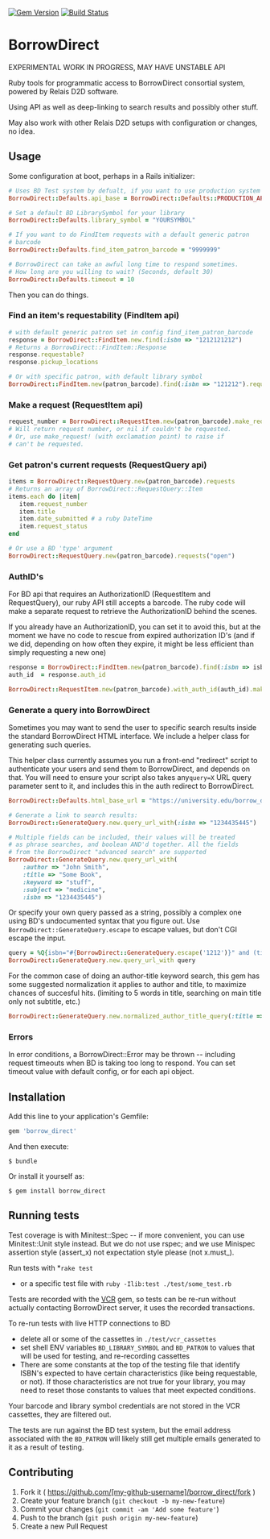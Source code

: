 [![Gem Version](https://badge.fury.io/rb/borrow_direct.svg)](http://badge.fury.io/rb/borrow_direct)
[![Build Status](https://travis-ci.org/jrochkind/borrow_direct.svg)](https://travis-ci.org/jrochkind/borrow_direct)

# BorrowDirect

EXPERIMENTAL WORK IN PROGRESS, MAY HAVE UNSTABLE API

Ruby tools for programmatic access to BorrowDirect consortial system, powered by Relais D2D software. 

Using API as well as deep-linking to search results and possibly other stuff. 

May also work with other Relais D2D setups with configuration or changes, no idea. 

## Usage

Some configuration at boot, perhaps in a Rails initializer:

~~~ruby
# Uses BD Test system by defualt, if you want to use production system instead
BorrowDirect::Defaults.api_base = BorrowDirect::Defaults::PRODUCTION_API_BASE

# Set a default BD LibrarySymbol for your library
BorrowDirect::Defaults.library_symbol = "YOURSYMBOL"

# If you want to do FindItem requests with a default generic patron
# barcode
BorrowDirect::Defaults.find_item_patron_barcode = "9999999"

# BorrowDirect can take an awful long time to respond sometimes. 
# How long are you willing to wait? (Seconds, default 30)
BorrowDirect::Defaults.timeout = 10
~~~

Then you can do things. 

### Find an item's requestability (FindItem api)

~~~ruby
# with default generic patron set in config find_item_patron_barcode
response = BorrowDirect::FindItem.new.find(:isbn => "1212121212")
# Returns a BorrowDirect::FindItem::Response
response.requestable?  
response.pickup_locations

# Or with specific patron, with default library symbol
BorrowDirect::FindItem.new(patron_barcode).find(:isbn => "121212").requestable?
~~~


### Make a request (RequestItem api)
~~~ruby
request_number = BorrowDirect::RequestItem.new(patron_barcode).make_request(pickup_location, :isbn => "1212121212")
# Will return request number, or nil if couldn't be requested. 
# Or, use make_request! (with exclamation point) to raise if
# can't be requested. 
~~~

### Get patron's current requests (RequestQuery api)

~~~ruby
items = BorrowDirect::RequestQuery.new(patron_barcode).requests
# Returns an array of BorrowDirect::RequestQuery::Item
items.each do |item|
   item.request_number
   item.title 
   item.date_submitted # a ruby DateTime
   item.request_status
end

# Or use a BD 'type' argument
BorrowDirect::RequestQuery.new(patron_barcode).requests("open")
~~~

### AuthID's

For BD api that requires an AuthorizationID (RequestItem and RequestQuery), our ruby
API still accepts a barcode. The ruby code will make a separate request to retrieve
the AuthorizationID behind the scenes. 

If you already have an AuthorizationID, you can set it to avoid this, but at the moment
we have no code to rescue from expired authorization ID's (and if we did, depending on
how often they expire, it might be less efficient than simply requesting a new one)

~~~ruby
response = BorrowDirect::FindItem.new(patron_barcode).find(:isbn => isbn)
auth_id  = response.auth_id

BorrowDirect::RequestItem.new(patron_barcode).with_auth_id(auth_id).make_request(pickup_location, :isbn => isbn)
~~~

### Generate a query into BorrowDirect

Sometimes you may want to send the user to specific search results inside the standard BorrowDirect HTML interface. We include a helper class for generating such queries. 

This helper class currently assumes you run a front-end "redirect" script to authenticate your users and send them to BorrowDirect, and depends on that. You will need to ensure your script also takes any`query=X` URL query parameter sent to it, and includes this in the auth redirect to BorrowDirect. 

~~~ruby
BorrowDirect::Defaults.html_base_url = "https://university.edu/borrow_direct_auth_redirector"

# Generate a link to search results:
BorrowDirect::GenerateQuery.new.query_url_with(:isbn => "1234435445")

# Multiple fields can be included, their values will be treated
# as phrase searches, and boolean AND'd together. All the fields
# from the BorrowDirect "advanced search" are supported
BorrowDirect::GenerateQuery.new.query_url_with(
    :author => "John Smith", 
    :title => "Some Book",
    :keyword => "stuff",
    :subject => "medicine",
    :isbn => "1234435445")
~~~

Or specify your own query passed as a string, possibly a complex one
using BD's undocumented syntax that you figure out. Use `
BorrowDirect::GenerateQuery.escape` to escape values, but don't CGI escape the input. 

~~~ruby
query = %Q{isbn="#{BorrowDirect::GenerateQuery.escape('1212')}" and (ti="#{BorrowDirect::GenerateQuery.escape('foo')}" or ti="#{BorrowDirect::GenerateQuery.escape('bar')}")}
BorrowDirect::GenerateQuery.new.query_url_with query
~~~

For the common case of doing an author-title keyword search, this gem has some suggested
normalization it applies to author and title, to maximize chances of succesful hits.
(limiting to 5 words in title, searching on main title only not subtitle, etc.)

~~~ruby
BorrowDirect::GenerateQuery.new.normalized_author_title_query(:title => some_title, :author => some_author)
~~~

### Errors

In error conditions, a BorrowDirect::Error may be thrown -- including request timeouts when
BD is taking too long to respond. You can set timeout value with default config, or
for each api object.

## Installation

Add this line to your application's Gemfile:

```ruby
gem 'borrow_direct'
```

And then execute:

    $ bundle

Or install it yourself as:

    $ gem install borrow_direct

## Running tests

Test coverage is with Minitest::Spec -- if more convenient, you can use Minitest::Unit
style instead. But we do not use rspec; and we use Minispec assertion style (assert_x) not
expectation style please (not x.must_).

Run tests with 
*`rake test`
* or a specific test file with `ruby -Ilib:test ./test/some_test.rb`

Tests are recorded with the [VCR](https://github.com/vcr/vcr) gem, 
so tests can be re-run without actually contacting BorrowDirect server, it uses
the recorded transactions. 

To re-run tests with live HTTP connections to BD
* delete all or some of the cassettes in `./test/vcr_cassettes`
* set shell ENV variables `BD_LIBRARY_SYMBOL` and `BD_PATRON` to values
  that will be used for testing, and re-recording cassettes
* There are some constants at the top of the testing file that identify
  ISBN's expected to have certain characteristics (like being requestable, or not).
  If those characteristics are not true for your library, you may need to reset
  those constants to values that meet expected conditions. 

Your barcode and library symbol credentials are not stored in the VCR cassettes,
they are filtered out. 

The tests are run against the BD test system, but the email address associated
with the `BD_PATRON` will likely still get multiple emails generated to it as a result
of testing. 

## Contributing

1. Fork it ( https://github.com/[my-github-username]/borrow_direct/fork )
2. Create your feature branch (`git checkout -b my-new-feature`)
3. Commit your changes (`git commit -am 'Add some feature'`)
4. Push to the branch (`git push origin my-new-feature`)
5. Create a new Pull Request
